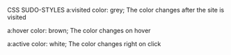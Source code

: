 CSS SUDO-STYLES
a:visited 
  color: grey; The color changes after the site is visited

a:hover 
  color: brown; The color changes on hover

a:active 
  color: white;  The color changes right on click
